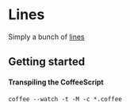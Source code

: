 # Lines

Simply a bunch of [lines](https://beyarz.github.io/lines)

## Getting started

#### Transpiling the CoffeeScript

`coffee --watch -t -M -c *.coffee`
